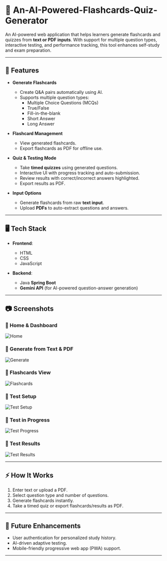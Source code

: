 # 📘 An-AI-Powered-Flashcards-Quiz-Generator  

An AI-powered web application that helps learners generate flashcards and quizzes from **text or PDF inputs**. With support for multiple question types, interactive testing, and performance tracking, this tool enhances self-study and exam preparation.  

---

## 🚀 Features  

- **Generate Flashcards**  
  - Create Q&A pairs automatically using AI.  
  - Supports multiple question types:  
    - Multiple Choice Questions (MCQs)  
    - True/False  
    - Fill-in-the-blank  
    - Short Answer  
    - Long Answer  

- **Flashcard Management**  
  - View generated flashcards.  
  - Export flashcards as PDF for offline use.  

- **Quiz & Testing Mode**  
  - Take **timed quizzes** using generated questions.  
  - Interactive UI with progress tracking and auto-submission.  
  - Review results with correct/incorrect answers highlighted.  
  - Export results as PDF.  

- **Input Options**  
  - Generate flashcards from raw **text input**.  
  - Upload **PDFs** to auto-extract questions and answers.  

---

## 🖥️ Tech Stack  

- **Frontend**:  
  - HTML  
  - CSS  
  - JavaScript  

- **Backend**:  
  - Java **Spring Boot**  
  - **Gemini API** (for AI-powered question-answer generation)  

---

## 📷 Screenshots  

### 🔹 Home & Dashboard  
![Home](./screenshots/9180fbfb-f5ef-4c01-a479-8157e704180a.png)  

### 🔹 Generate from Text & PDF  
![Generate](./screenshots/aa28137a-284c-4eb9-bf9a-a9e69b0dd69a.png)  

### 🔹 Flashcards View  
![Flashcards](./screenshots/29f92676-f915-4cda-bdfa-9b58dd738cec.png)  

### 🔹 Test Setup  
![Test Setup](./screenshots/5e322f34-a333-47c3-aa9f-304d7bc2a4f8.png)  

### 🔹 Test in Progress  
![Test Progress](./screenshots/3068e313-6ff2-4472-a501-bfc594e29236.png)  

### 🔹 Test Results  
![Test Results](./screenshots/4ff61b14-faa2-4715-a9bb-976231e563d4.png)  

---

## ⚡ How It Works  

1. Enter text or upload a PDF.  
2. Select question type and number of questions.  
3. Generate flashcards instantly.  
4. Take a timed quiz or export flashcards/results as PDF.  

---

## 📌 Future Enhancements  

- User authentication for personalized study history.  
- AI-driven adaptive testing.  
- Mobile-friendly progressive web app (PWA) support.  

---
 
